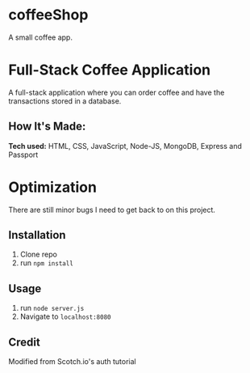 # coffeeShop
A small coffee app.
# Full-Stack Coffee Application

A full-stack application where you can order coffee and have the transactions stored in a database.

## How It's Made:

**Tech used:** 
HTML, CSS, JavaScript, Node-JS, MongoDB, Express and Passport



# Optimization

There are still minor bugs I need to get back to on this project.



## Installation

1. Clone repo
2. run `npm install`

## Usage

1. run `node server.js`
2. Navigate to `localhost:8080`

## Credit

Modified from Scotch.io's auth tutorial
